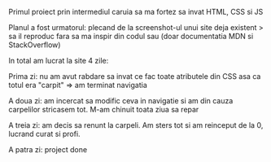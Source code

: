 Primul proiect prin intermediul caruia sa ma fortez sa invat HTML, CSS si JS

Planul a fost urmatorul: plecand de la screenshot-ul unui site deja existent > sa il reproduc fara sa ma inspir din codul sau (doar documentatia MDN si StackOverflow)

In total am lucrat la site 4 zile:

Prima zi: nu am avut rabdare sa invat ce fac toate atributele din CSS asa ca totul era "carpit" => am terminat navigatia 

A doua zi: am incercat sa modific ceva in navigatie si am din cauza carpelilor stricasem tot. M-am chinuit toata ziua sa repar

A treia zi: am decis sa renunt la carpeli. Am sters tot si am reinceput de la 0, lucrand curat si profi.

A patra zi: project done
